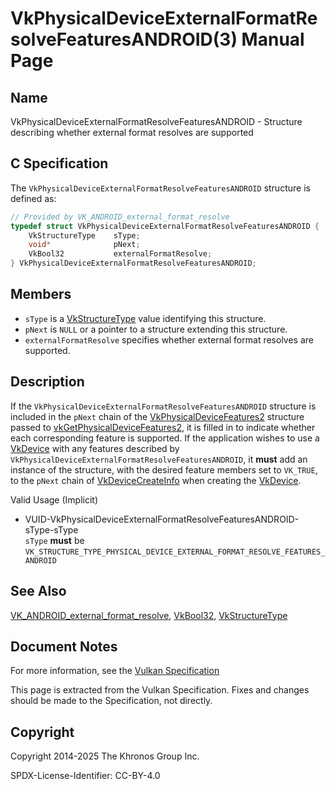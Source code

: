 # VkPhysicalDeviceExternalFormatResolveFeaturesANDROID(3) Manual Page

## Name

VkPhysicalDeviceExternalFormatResolveFeaturesANDROID - Structure describing whether external format resolves are supported



## [](#_c_specification)C Specification

The `VkPhysicalDeviceExternalFormatResolveFeaturesANDROID` structure is defined as:

```c++
// Provided by VK_ANDROID_external_format_resolve
typedef struct VkPhysicalDeviceExternalFormatResolveFeaturesANDROID {
    VkStructureType    sType;
    void*              pNext;
    VkBool32           externalFormatResolve;
} VkPhysicalDeviceExternalFormatResolveFeaturesANDROID;
```

## [](#_members)Members

- `sType` is a [VkStructureType](https://registry.khronos.org/vulkan/specs/latest/man/html/VkStructureType.html) value identifying this structure.
- `pNext` is `NULL` or a pointer to a structure extending this structure.
- []()`externalFormatResolve` specifies whether external format resolves are supported.

## [](#_description)Description

If the `VkPhysicalDeviceExternalFormatResolveFeaturesANDROID` structure is included in the `pNext` chain of the [VkPhysicalDeviceFeatures2](https://registry.khronos.org/vulkan/specs/latest/man/html/VkPhysicalDeviceFeatures2.html) structure passed to [vkGetPhysicalDeviceFeatures2](https://registry.khronos.org/vulkan/specs/latest/man/html/vkGetPhysicalDeviceFeatures2.html), it is filled in to indicate whether each corresponding feature is supported. If the application wishes to use a [VkDevice](https://registry.khronos.org/vulkan/specs/latest/man/html/VkDevice.html) with any features described by `VkPhysicalDeviceExternalFormatResolveFeaturesANDROID`, it **must** add an instance of the structure, with the desired feature members set to `VK_TRUE`, to the `pNext` chain of [VkDeviceCreateInfo](https://registry.khronos.org/vulkan/specs/latest/man/html/VkDeviceCreateInfo.html) when creating the [VkDevice](https://registry.khronos.org/vulkan/specs/latest/man/html/VkDevice.html).

Valid Usage (Implicit)

- [](#VUID-VkPhysicalDeviceExternalFormatResolveFeaturesANDROID-sType-sType)VUID-VkPhysicalDeviceExternalFormatResolveFeaturesANDROID-sType-sType  
  `sType` **must** be `VK_STRUCTURE_TYPE_PHYSICAL_DEVICE_EXTERNAL_FORMAT_RESOLVE_FEATURES_ANDROID`

## [](#_see_also)See Also

[VK\_ANDROID\_external\_format\_resolve](https://registry.khronos.org/vulkan/specs/latest/man/html/VK_ANDROID_external_format_resolve.html), [VkBool32](https://registry.khronos.org/vulkan/specs/latest/man/html/VkBool32.html), [VkStructureType](https://registry.khronos.org/vulkan/specs/latest/man/html/VkStructureType.html)

## [](#_document_notes)Document Notes

For more information, see the [Vulkan Specification](https://registry.khronos.org/vulkan/specs/latest/html/vkspec.html#VkPhysicalDeviceExternalFormatResolveFeaturesANDROID)

This page is extracted from the Vulkan Specification. Fixes and changes should be made to the Specification, not directly.

## [](#_copyright)Copyright

Copyright 2014-2025 The Khronos Group Inc.

SPDX-License-Identifier: CC-BY-4.0